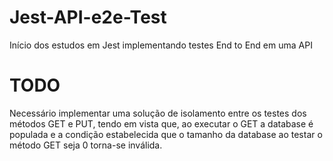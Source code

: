 # Jest-API-e2e-Test
Início dos estudos em Jest implementando testes End to End em uma API

# TODO
Necessário implementar uma solução de isolamento entre os testes dos métodos GET e PUT, tendo em vista que, ao executar o GET a database é populada e a condição estabelecida que o tamanho da database ao testar o método GET seja 0 torna-se inválida.
